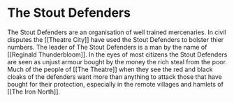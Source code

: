 # The Stout Defenders
The Stout Defenders are an organisation of well trained mercenaries. In civil disputes the [[Theatre City]] have used the Stout Defenders to bolster thier numbers. The leader of The Stout Defenders is a man by the name of [[Reginald Thunderbloom]]. In the eyes of most citizens the Stout Defenders are seen as unjust armour bought by the money the rich steal from the poor. Much of the people of [[The Theatre]] when they see the red and black cloaks of the defenders want more than anything to attack those that have bought for their protection, especially in the remote villages and hamlets of [[The Iron North]].